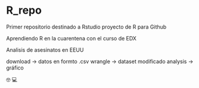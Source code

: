 # R_repo
Primer repositorio destinado a Rstudio
proyecto de R para Github 

Aprendiendo R en la cuarentena con el curso de EDX  

Analisis de asesinatos en EEUU 

download -> datos en formto .csv
wrangle -> dataset modificado 
analysis -> gráfico  

:nerd_face:
:computer:
